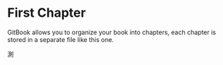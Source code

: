 # First Chapter

GitBook allows you to organize your book into chapters, each chapter is stored in a separate file like this one.

測